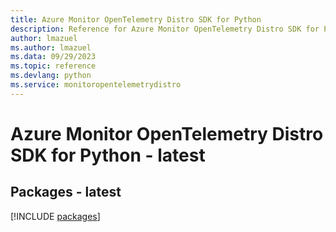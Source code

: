```yaml
---
title: Azure Monitor OpenTelemetry Distro SDK for Python
description: Reference for Azure Monitor OpenTelemetry Distro SDK for Python
author: lmazuel
ms.author: lmazuel
ms.data: 09/29/2023
ms.topic: reference
ms.devlang: python
ms.service: monitoropentelemetrydistro
---
```

# Azure Monitor OpenTelemetry Distro SDK for Python - latest
## Packages - latest
[!INCLUDE [packages](monitor-opentelemetry-distro-index.md)]